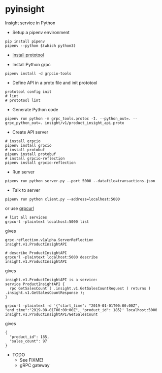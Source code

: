# pyinsight

Insight service in Python

* Setup a pipenv environment

```shell
pip install pipenv
pipenv --python $(which python3)
```

* [Install prototool](https://github.com/uber/prototool#installation)

* Install Python grpc

```shell
pipenv install -d grpcio-tools
```

* Define API in a proto file and init prototool

```shell
prototool config init
# lint
# prototool lint
```

* Generate Python code

```shell
pipenv run python -m grpc_tools.protoc -I. --python_out=. --grpc_python_out=. insight/v1/product_insight_api.proto
```

* Create API server

```shell
# install grpcio
pipenv install grpcio
# install protobuf
pipenv install protobuf
# install grpcio-reflection
pipenv install grpcio-reflection
```

* Run server

```shell
pipenv run python server.py --port 5000 --datafile=transactions.json
```

* Talk to server

```shell
pipenv run python client.py --address=localhost:5000
```

or use [grpcurl](https://github.com/fullstorydev/grpcurl#installation)


```shell
# list all services
grpcurl -plaintext localhost:5000 list
```

gives

```text
grpc.reflection.v1alpha.ServerReflection
insight.v1.ProductInsightAPI
``` 

```shell
# describe ProductInsightAPI
grpcurl -plaintext localhost:5000 describe insight.v1.ProductInsightAPI
```

gives

```text
insight.v1.ProductInsightAPI is a service:
service ProductInsightAPI {
  rpc GetSalesCount ( .insight.v1.GetSalesCountRequest ) returns ( .insight.v1.GetSalesCountResponse );
}
```

```
grpcurl -plaintext -d '{"start_time": "2019-01-01T00:00:00Z", "end_time":"2019-08-01T00:00:00Z", "product_id": 185}' localhost:5000 insight.v1.ProductInsightAPI/GetSalesCount
```

gives

```text
{
  "product_id": 185,
  "sales_count": 97
}
```

* TODO
  * See FIXME!
  * gRPC gateway
